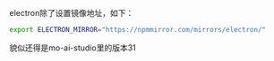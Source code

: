 electron除了设置镜像地址，如下：
```bash
export ELECTRON_MIRROR="https://npmmirror.com/mirrors/electron/"
```
貌似还得是mo-ai-studio里的版本31